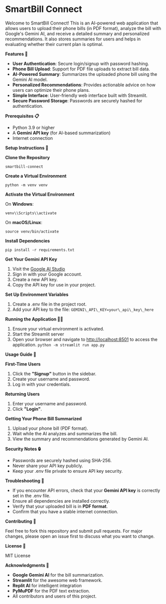 # SmartBill Connect
Welcome to SmartBill Connect! This is an AI-powered web application that allows users to upload their phone bills (in PDF format), analyze the bill with Google's Gemini AI, and receive a detailed summary and personalized recommendations. It also stores summaries for users and helps in evaluating whether their current plan is optimal.

**Features 🌟**

- **User Authentication**: Secure login/signup with password hashing.
- **Phone Bill Upload**: Support for PDF file uploads to extract bill data.
- **AI-Powered Summary**: Summarizes the uploaded phone bill using the Gemini AI model.
- **Personalized Recommendations**: Provides actionable advice on how users can optimize their phone plans.
- **Simple Interface**: User-friendly web interface built with Streamlit.
- **Secure Password Storage**: Passwords are securely hashed for authentication.

**Prerequisites 📋**

- Python 3.9 or higher
- A **Gemini API key** (for AI-based summarization)
- Internet connection

**Setup Instructions 🚀**

**Clone the Repository**

`smartbill-connect`

**Create a Virtual Environment**

`python -m venv venv`

**Activate the Virtual Environment**

On **Windows**:

`venv\\Scripts\\activate`

On **macOS/Linux**:

`source venv/bin/activate`

**Install Dependencies**

`pip install -r requirements.txt`

**Get Your Gemini API Key**

1. Visit the [Google AI Studio](https://console.cloud.google.com/)
2. Sign in with your Google account.
3. Create a new API key.
4. Copy the API key for use in your project.

**Set Up Environment Variables**

1. Create a .env file in the project root.
2. Add your API key to the file: `GEMINI\_API\_KEY=your\_api\_key\_here`

**Running the Application 🏃‍♂️**

1. Ensure your virtual environment is activated.
2. Start the Streamlit server
3. Open your browser and navigate to [http://localhost:8501](http://localhost:8501/) to access the application.
`python -m streamlit run app.py`

**Usage Guide 📖**

**First-Time Users**

1. Click the **"Signup"** button in the sidebar.
2. Create your username and password.
3. Log in with your credentials.

**Returning Users**

1. Enter your username and password.
2. Click **"Login"**.

**Getting Your Phone Bill Summarized**

1. Upload your phone bill (PDF format).
2. Wait while the AI analyzes and summarizes the bill.
3. View the summary and recommendations generated by Gemini AI.

**Security Notes 🔒**

- Passwords are securely hashed using SHA-256.
- Never share your API key publicly.
- Keep your .env file private to ensure API key security.

**Troubleshooting 🔧**

- If you encounter API errors, check that your **Gemini API key** is correctly set in the .env file.
- Ensure all dependencies are installed correctly.
- Verify that your uploaded bill is in **PDF format**.
- Confirm that you have a stable internet connection.

**Contributing 🤝**

Feel free to fork this repository and submit pull requests. For major changes, please open an issue first to discuss what you want to change.

**License 📄**

MIT License

**Acknowledgments 👏**

- **Google Gemini AI** for the bill summarization.
- **Streamlit** for the awesome web framework.
- **Replit AI** for intelligent integration
- **PyMuPDF** for the PDF text extraction.
- All contributors and users of this project.
